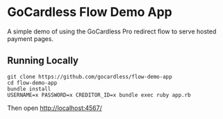 # GoCardless Flow Demo App

A simple demo of using the GoCardless Pro redirect flow to serve hosted payment pages.

## Running Locally

    git clone https://github.com/gocardless/flow-demo-app
    cd flow-demo-app
    bundle install
    USERNAME=x PASSWORD=x CREDITOR_ID=x bundle exec ruby app.rb

Then open [http://localhost:4567/](http://localhost:4567/)
